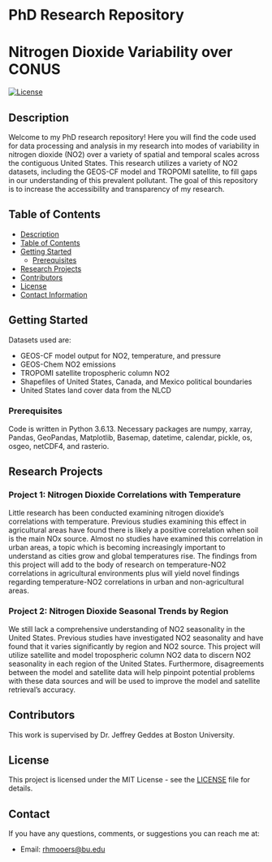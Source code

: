 # PhD Research Repository
# Nitrogen Dioxide Variability over CONUS 

[![License](https://img.shields.io/badge/License-MIT-blue.svg)](https://opensource.org/licenses/MIT)

## Description

Welcome to my PhD research repository! Here you will find the code used for data processing and analysis in my research into modes of variability in nitrogen dioxide (NO2) over a variety of spatial and temporal scales across the contiguous United States. This research utilizes a variety of NO2 datasets, including the GEOS-CF model and TROPOMI satellite, to fill gaps in our understanding of this prevalent pollutant. The goal of this repository is to increase the accessibility and transparency of my research.

## Table of Contents
- [Description](#description)
- [Table of Contents](#table-of-contents)
- [Getting Started](#getting-started)
  - [Prerequisites](#prerequisites)
- [Research Projects](#research-projects)
- [Contributors](#contributors)
- [License](#license)
- [Contact Information](#contact-information)

## Getting Started

Datasets used are: 
- GEOS-CF model output for NO2, temperature, and pressure 
- GEOS-Chem NO2 emissions 
- TROPOMI satellite tropospheric column NO2 
- Shapefiles of United States, Canada, and Mexico political boundaries 
- United States land cover data from the NLCD

### Prerequisites

Code is written in Python 3.6.13. 
Necessary packages are numpy, xarray, Pandas, GeoPandas, Matplotlib, Basemap, datetime, calendar, pickle, os, osgeo, netCDF4, and rasterio. 

## Research Projects

### Project 1: Nitrogen Dioxide Correlations with Temperature 

Little research has been conducted examining nitrogen dioxide’s correlations with temperature. Previous studies examining this effect in agricultural areas have found there is likely a positive correlation when soil is the main NOx source. Almost no studies have examined this correlation in urban areas, a topic which is becoming increasingly important to understand as cities grow and global temperatures rise. The findings from this project will add to the body of research on temperature-NO2 correlations in agricultural environments plus will yield novel findings regarding temperature-NO2 correlations in urban and non-agricultural areas. 


### Project 2: Nitrogen Dioxide Seasonal Trends by Region 

We still lack a comprehensive understanding of NO2 seasonality in the United States. Previous studies have investigated NO2 seasonality and have found that it varies significantly by region and NO2 source. This project will utilize satellite and model tropospheric column NO2 data to discern NO2 seasonality in each region of the United States. Furthermore, disagreements between the model and satellite data will help pinpoint potential problems with these data sources and will be used to improve the model and satellite retrieval’s accuracy. 

## Contributors

This work is supervised by Dr. Jeffrey Geddes at Boston University. 

## License

This project is licensed under the MIT License - see the [LICENSE](LICENSE) file for details.

## Contact

If you have any questions, comments, or suggestions you can reach me at: 
- Email: rhmooers@bu.edu

